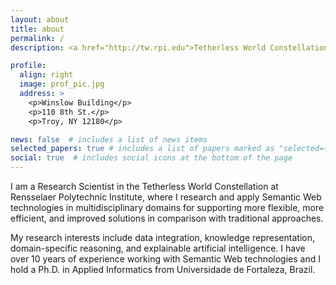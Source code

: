 ```yaml
---
layout: about
title: about
permalink: /
description: <a href="http://tw.rpi.edu">Tetherless World Constellation</a>. <a href="http://rpi.edu">Rensselaer Polytechnic Institute</a>

profile:
  align: right
  image: prof_pic.jpg
  address: >
    <p>Winslow Building</p>
    <p>110 8th St.</p>
    <p>Troy, NY 12180</p>

news: false  # includes a list of news items
selected_papers: true # includes a list of papers marked as "selected={true}"
social: true  # includes social icons at the bottom of the page
---
```


I am a Research Scientist in the Tetherless World Constellation at Rensselaer Polytechnic Institute, where I research and apply Semantic Web technologies in multidisciplinary domains for supporting more flexible, more efficient, and improved solutions in comparison with traditional approaches.

My research interests include data integration, knowledge representation, domain-specific reasoning, and explainable artificial intelligence. I have over 10 years of experience working with Semantic Web technologies and I hold a Ph.D. in Applied Informatics from Universidade de Fortaleza, Brazil.

<!--Write your biography here. Tell the world about yourself. Link to your favorite [subreddit](http://reddit.com){:target="\_blank"}. You can put a picture in, too. The code is already in, just name your picture `prof_pic.jpg` and put it in the `img/` folder.

Put your address / P.O. box / other info right below your picture. You can also disable any these elements by editing `profile` property of the YAML header of your `_pages/about.md`. Edit `_bibliography/papers.bib` and Jekyll will render your [publications page](/al-folio/publications/) automatically.

Link to your social media connections, too. This theme is set up to use [Font Awesome icons](http://fortawesome.github.io/Font-Awesome/){:target="\_blank"} and [Academicons](https://jpswalsh.github.io/academicons/){:target="\_blank"}, like the ones below. Add your Facebook, Twitter, LinkedIn, Google Scholar, or just disable all of them.
-->
